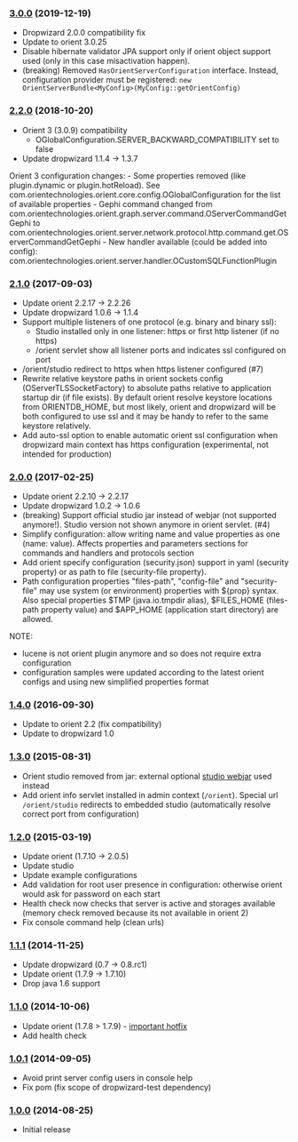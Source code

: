 ### [3.0.0](https://xvik.github.io/dropwizard-orient-server/3.0.0) (2019-12-19)
* Dropwizard 2.0.0 compatibility fix
* Update to orient 3.0.25
* Disable hibernate validator JPA support only if orient object support used
    (only in this case misactivation happen).
* (breaking) Removed `HasOrientServerConfiguration` interface. Instead, 
    configuration provider must be registered: `new OrientServerBundle<MyConfig>(MyConfig::getOrientConfig)`

### [2.2.0](https://xvik.github.io/dropwizard-orient-server/2.2.0) (2018-10-20)
* Orient 3 (3.0.9) compatibility
    - OGlobalConfiguration.SERVER_BACKWARD_COMPATIBILITY set to false
* Update dropwizard 1.1.4 -> 1.3.7 

Orient 3 configuration changes:
    - Some properties removed (like plugin.dynamic or plugin.hotReload). See 
        com.orientechnologies.orient.core.config.OGlobalConfiguration for the list of available properties 
    - Gephi command changed from com.orientechnologies.orient.graph.server.command.OServerCommandGetGephi
        to com.orientechnologies.orient.server.network.protocol.http.command.get.OServerCommandGetGephi
    - New handler available (could be added into config): com.orientechnologies.orient.server.handler.OCustomSQLFunctionPlugin


### [2.1.0](https://xvik.github.io/dropwizard-orient-server/2.1.0) (2017-09-03)
* Update orient 2.2.17 -> 2.2.26
* Update dropwizard 1.0.6 -> 1.1.4
* Support multiple listeners of one protocol (e.g. binary and binary ssl):
    - Studio installed only in one listener: https or first http listener (if no https)
    - /orient servlet show all listener ports and indicates ssl configured on port
* /orient/studio redirect to https when https listener configured (#7)
* Rewrite relative keystore paths in orient sockets config (OServerTLSSocketFactory) to absolute paths relative to application startup dir (if file exists). 
  By default orient resolve keystore locations from ORIENTDB_HOME, but most likely, orient and dropwizard will be both 
  configured to use ssl and it may be handy to refer to the same keystore relatively.  
* Add auto-ssl option to enable automatic orient ssl configuration when dropwizard main context has https configuration 
  (experimental, not intended for production)

### [2.0.0](https://github.com/xvik/dropwizard-orient-server/tree/2.0.0) (2017-02-25)
* Update orient 2.2.10 -> 2.2.17
* Update dropwizard 1.0.2 -> 1.0.6
* (breaking) Support official studio jar instead of webjar (not supported anymore!). Studio version not shown anymore in orient servlet. (#4)
* Simplify configuration: allow writing name and value properties as one (name: value). Affects properties and parameters sections for 
commands and handlers and protocols section
* Add orient specify configuration (security.json) support in yaml (security property) or as path to file (security-file property).
* Path configuration properties "files-path", "config-file" and "security-file" may use system (or environment)
properties with ${prop} syntax. Also special properties $TMP (java.io.tmpdir alias), $FILES_HOME (files-path property value) 
and $APP_HOME (application start directory) are allowed.

NOTE: 

* lucene is not orient plugin anymore and so does not require extra configuration
* configuration samples were updated according to the latest orient configs and using new simplified properties format 

### [1.4.0](https://github.com/xvik/dropwizard-orient-server/tree/1.4.0) (2016-09-30)
* Update to orient 2.2 (fix compatibility)
* Update to dropwizard 1.0

### [1.3.0](https://github.com/xvik/dropwizard-orient-server/tree/1.3.0) (2015-08-31)
* Orient studio removed from jar: external optional [studio webjar](https://github.com/webjars/orientdb-studio) used instead
* Add orient info servlet installed in admin context (`/orient`). Special url `/orient/studio` redirects to embedded studio (automatically resolve correct port from configuration)

### [1.2.0](https://github.com/xvik/dropwizard-orient-server/tree/1.2.0) (2015-03-19)
* Update orient (1.7.10 -> 2.0.5)
* Update studio
* Update example configurations
* Add validation for root user presence in configuration: otherwise orient would ask for password on each start
* Health check now checks that server is active and storages available (memory check removed because its not available in orient 2)
* Fix console command help (clean urls)

### [1.1.1](https://github.com/xvik/dropwizard-orient-server/tree/1.1.1) (2014-11-25)
* Update dropwizard (0.7 -> 0.8.rc1)
* Update orient (1.7.9 -> 1.7.10)
* Drop java 1.6 support

### [1.1.0](https://github.com/xvik/dropwizard-orient-server/tree/1.1.0) (2014-10-06)
* Update orient (1.7.8 > 1.7.9) - [important hotfix](https://groups.google.com/forum/#!topic/orient-database/vPF85I5Blts)
* Add health check

### [1.0.1](https://github.com/xvik/dropwizard-orient-server/tree/1.0.1) (2014-09-05)
* Avoid print server config users in console help
* Fix pom (fix scope of dropwizard-test dependency)

### [1.0.0](https://github.com/xvik/dropwizard-orient-server/tree/1.0.0) (2014-08-25)
* Initial release